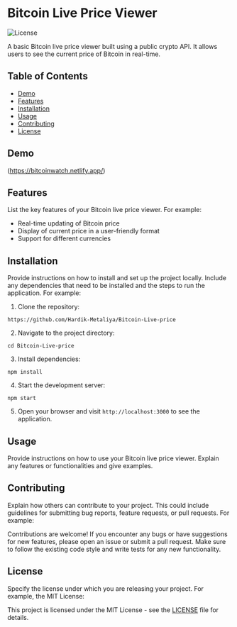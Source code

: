 # Bitcoin Live Price Viewer
![License](https://img.shields.io/badge/license-MIT-blue.svg)

A basic Bitcoin live price viewer built using a public crypto API. It allows users to see the current price of Bitcoin in real-time.

## Table of Contents

- [Demo](#demo)
- [Features](#features)
- [Installation](#installation)
- [Usage](#usage)
- [Contributing](#contributing)
- [License](#license)

## Demo

(https://bitcoinwatch.netlify.app/)

## Features

List the key features of your Bitcoin live price viewer. For example:

- Real-time updating of Bitcoin price
- Display of current price in a user-friendly format
- Support for different currencies

## Installation

Provide instructions on how to install and set up the project locally. Include any dependencies that need to be installed and the steps to run the application. For example:

1. Clone the repository:

```
https://github.com/Hardik-Metaliya/Bitcoin-Live-price
```

2. Navigate to the project directory:

```
cd Bitcoin-Live-price
```

3. Install dependencies:

```
npm install
```

4. Start the development server:

```
npm start
```

5. Open your browser and visit `http://localhost:3000` to see the application.

## Usage

Provide instructions on how to use your Bitcoin live price viewer. Explain any features or functionalities and give examples.

## Contributing

Explain how others can contribute to your project. This could include guidelines for submitting bug reports, feature requests, or pull requests. For example:

Contributions are welcome! If you encounter any bugs or have suggestions for new features, please open an issue or submit a pull request. Make sure to follow the existing code style and write tests for any new functionality.

## License

Specify the license under which you are releasing your project. For example, the MIT License:

This project is licensed under the MIT License - see the [LICENSE](LICENSE) file for details.





